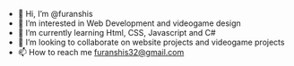 - 👋 Hi, I’m @furanshis
- 👀 I’m interested in Web Development and videogame design
- 🌱 I’m currently learning Html, CSS, Javascript and C#
- 💞️ I’m looking to collaborate on website projects and videogame projects
- 📫 How to reach me furanshis32@gmail.com

<!---
furanshis/furanshis is a ✨ special ✨ repository because its `README.md` (this file) appears on your GitHub profile.
You can click the Preview link to take a look at your changes.
--->
